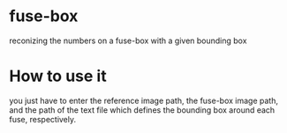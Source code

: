 # fuse-box
reconizing the numbers on a fuse-box with a given bounding box 
# How to use it
you just have to enter the reference image path, the fuse-box image path, and the path of the text file which defines the bounding box around each fuse, respectively.
